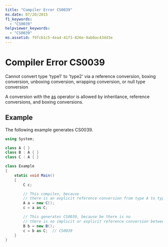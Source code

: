 ```yaml
---
title: "Compiler Error CS0039"
ms.date: 07/20/2015
f1_keywords: 
  - "CS0039"
helpviewer_keywords: 
  - "CS0039"
ms.assetid: f9fcb1c5-4ea4-41f3-826e-9ab0ac43dd3e
---
```

# Compiler Error CS0039
Cannot convert type 'type1' to 'type2' via a reference conversion, boxing conversion, unboxing conversion, wrapping conversion, or null type conversion  
  
A conversion with the [as](../../language-reference/operators/type-testing-and-conversion-operators.md#as-operator) operator is allowed by inheritance, reference conversions, and boxing conversions.
  
## Example

The following example generates CS0039.  
  
```csharp
using System;

class A { }
class B : A { }
class C : A { }

class Example
{
    static void Main()
    {
        C c;

        // This compiles, because
        // there is an explicit reference conversion from type A to type C.
        A a = new C();
        c = a as C;

        // This generates CS0039, because be there is no  
        // there is no implicit or explicit reference conversion between B and C types.
        B b = new B();
        c = b as C;  // CS0039
    }
}
```
